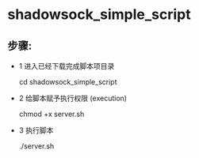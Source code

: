# shadowsock_simple_script

## 步骤:

* 1 进入已经下载完成脚本项目录
  
    cd shadowsock_simple_script

* 2 给脚本赋予执行权限 (execution)

    chmod +x server.sh

* 3 执行脚本
  
    ./server.sh

